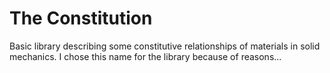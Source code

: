 # The Constitution
Basic library describing some constitutive relationships of materials in solid mechanics.
I chose this name for the library because of reasons...